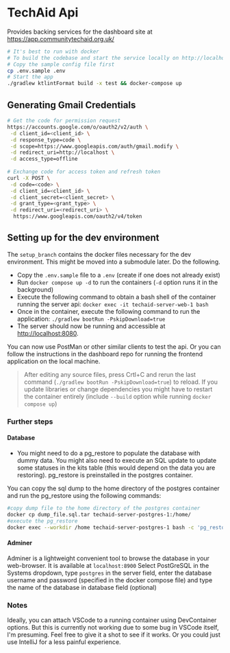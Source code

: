 # TechAid Api

Provides backing services for the dashboard site at https://app.communitytechaid.org.uk/

```bash
# It's best to run with docker 
# To build the codebase and start the service locally on http://localhost:8080
# Copy the sample config file first 
cp .env.sample .env
# Start the app
./gradlew ktlintFormat build -x test && docker-compose up 
```

## Generating Gmail Credentials 
```bash
# Get the code for permission request 
https://accounts.google.com/o/oauth2/v2/auth \
 -d client_id=<client_id> \
 -d response_type=code \
 -d scope=https://www.googleapis.com/auth/gmail.modify \
 -d redirect_uri=http://localhost \
 -d access_type=offline
 
# Exchange code for access token and refresh token 
curl -X POST \
 -d code=<code> \
 -d client_id=<client_id> \
 -d client_secret=<client_secret> \
 -d grant_type=<grant_type> \
 -d redirect_uri=<redirect_uri> \
  https://www.googleapis.com/oauth2/v4/token
```

## Setting up for the dev environment

The `setup_branch` contains the docker files necessary for the dev environment. This might be moved into a submodule later. Do the following. 

- Copy the `.env.sample` file to a `.env` (create if one does not already exist)
- Run `docker compose up -d` to run the containers (`-d` option runs it in the background)
- Execute the following command to obtain a bash shell of the container running the server api:
    `docker exec -it techaid-server-web-1 bash`
- Once in the container, execute the following command to run the application:
    `./gradlew bootRun -PskipDownload=true`
- The server should now be running and accessible at [http://localhost:8080](http://localhost:8080). 

You can now use PostMan or other similar clients to test the api. Or you can follow the instructions in the dashboard repo for running the frontend application on the local machine.


> After editing any source files, press Crtl+C and rerun the last command (`./gradlew bootRun -PskipDownload=true`) to reload. If you update libraries or change dependencies you might have to restart the container entirely (include `--build` option while running `docker compose up`)


### Further steps
#### Database
- You might need to do a pg_restore to populate the database with dummy data. You might also need to execute an SQL update to update some statuses in the kits table (this would depend on the data you are restoring).
pg_restore is preinstalled in the postgres container. 
 
You can copy the sql dump to the home directory of the postgres container and run the pg_restore using the following commands:


``` bash
#copy dump file to the home directory of the postgres container 
docker cp dump_file.sql.tar techaid-server-postgres-1:/home/
#execute the pg_restore 
docker exec --workdir /home techaid-server-postgres-1 bash -c 'pg_restore -d $POSTGRES_DB dump_file.sql.tar -U $POSTGRES_USER'
```
#### Adminer
Adminer is a lightweight convenient tool to browse the database in your web-browser. It is available at `localhost:8900`
Select PostGreSQL in the Systems dropdown, type `postgres` in the server field, enter the database username and password (specified in the docker compose file) and type the name of the database in database field (optional)
 

### Notes
Ideally, you can attach VSCode to a running container using DevContainer options. But this is currently not working due to some bug in VSCode itself, I'm presuming. Feel free to give it a shot to see if it works. Or you could just use IntelliJ for a less painful experience. 